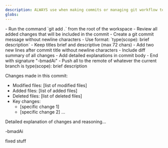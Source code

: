 ```yaml
---
description: ALWAYS use when making commits or managing git workflow to ensure consistent version control practices. This rule enforces conventional commit messages and proper staging/push procedures.
globs:
---
```


<rule>
- Run the command `git add .` from the root of the workspace
- Review all added changes that will be included in the commit
- Create a git commit message without newline characters
- Use format: `type(scope): brief description`
- Keep titles brief and descriptive (max 72 chars)
- Add two new lines after commit title without newline characters
- Include diff summary of all changes
- Add detailed explanations in commit body
- End with signature "-bmadAi"
- Push all to the remote of whatever the current branch is
</rule>

<example>
type(scope): brief description

Changes made in this commit:

- Modified files: [list of modified files]
- Added files: [list of added files]
- Deleted files: [list of deleted files]
- Key changes:
  - [specific change 1]
  - [specific change 2]
    ...

Detailed explanation of changes and reasoning...

-bmadAi
</example>

<example type="invalid">
fixed stuff
</example>
